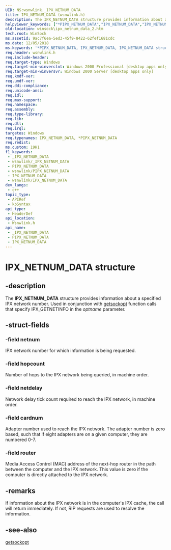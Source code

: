 ```yaml
---
UID: NS:wsnwlink._IPX_NETNUM_DATA
title: IPX_NETNUM_DATA (wsnwlink.h)
description: The IPX_NETNUM_DATA structure provides information about a specified IPX network number. Used in conjunction with getsockopt function calls that specify IPX_GETNETINFO in the optname parameter.
helpviewer_keywords: ["*PIPX_NETNUM_DATA","IPX_NETNUM_DATA","IPX_NETNUM_DATA structure [Winsock]","PIPX_NETNUM_DATA","PIPX_NETNUM_DATA structure pointer [Winsock]","_win32_ipx_netnum_data_2","winsock.ipx_netnum_data_2","wsnwlink/IPX_NETNUM_DATA","wsnwlink/PIPX_NETNUM_DATA"]
old-location: winsock\ipx_netnum_data_2.htm
tech.root: WinSock
ms.assetid: 9ac7f6ea-5ed3-45f9-8422-62fef1681cdc
ms.date: 12/05/2018
ms.keywords: '*PIPX_NETNUM_DATA, IPX_NETNUM_DATA, IPX_NETNUM_DATA structure [Winsock], PIPX_NETNUM_DATA, PIPX_NETNUM_DATA structure pointer [Winsock], _win32_ipx_netnum_data_2, winsock.ipx_netnum_data_2, wsnwlink/IPX_NETNUM_DATA, wsnwlink/PIPX_NETNUM_DATA'
req.header: wsnwlink.h
req.include-header: 
req.target-type: Windows
req.target-min-winverclnt: Windows 2000 Professional [desktop apps only]
req.target-min-winversvr: Windows 2000 Server [desktop apps only]
req.kmdf-ver: 
req.umdf-ver: 
req.ddi-compliance: 
req.unicode-ansi: 
req.idl: 
req.max-support: 
req.namespace: 
req.assembly: 
req.type-library: 
req.lib: 
req.dll: 
req.irql: 
targetos: Windows
req.typenames: IPX_NETNUM_DATA, *PIPX_NETNUM_DATA
req.redist: 
ms.custom: 19H1
f1_keywords:
 - _IPX_NETNUM_DATA
 - wsnwlink/_IPX_NETNUM_DATA
 - PIPX_NETNUM_DATA
 - wsnwlink/PIPX_NETNUM_DATA
 - IPX_NETNUM_DATA
 - wsnwlink/IPX_NETNUM_DATA
dev_langs:
 - c++
topic_type:
 - APIRef
 - kbSyntax
api_type:
 - HeaderDef
api_location:
 - Wsnwlink.h
api_name:
 - _IPX_NETNUM_DATA
 - PIPX_NETNUM_DATA
 - IPX_NETNUM_DATA
---
```


# IPX_NETNUM_DATA structure


## -description

The 
<b>IPX_NETNUM_DATA</b> structure provides information about a specified IPX network number. Used in conjunction with 
<a href="/windows/desktop/api/winsock/nf-winsock-getsockopt">getsockopt</a> function calls that specify IPX_GETNETINFO in the <i>optname</i> parameter.

## -struct-fields

### -field netnum

IPX network number for which information is being requested.

### -field hopcount

Number of hops to the IPX network being queried, in machine order.

### -field netdelay

Network delay tick count required to reach the IPX network, in machine order.

### -field cardnum

Adapter number used to reach the IPX network. The adapter number is zero based, such that if eight adapters are on a given computer, they are numbered 0-7.

### -field router

Media Access Control (MAC) address of the next-hop router in the path between the computer and the IPX network. This value is zero if the computer is directly attached to the IPX network.

## -remarks

If information about the IPX network is in the computer's IPX cache, the call will return immediately. If not, RIP requests are used to resolve the information.

## -see-also

<a href="/windows/desktop/api/winsock/nf-winsock-getsockopt">getsockopt</a>


